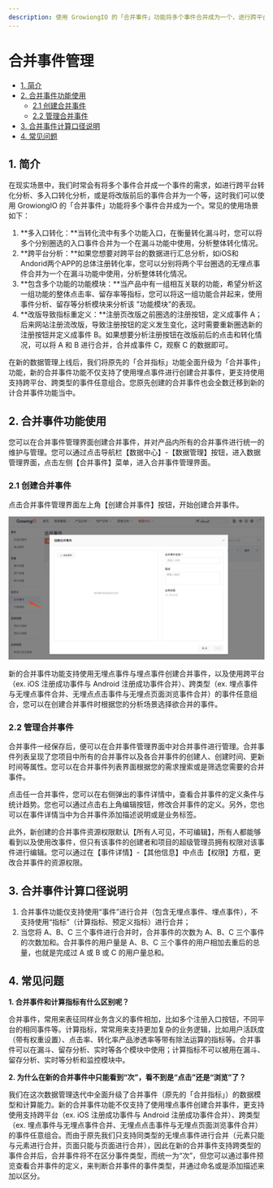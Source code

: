 ```yaml
---
description: 使用 GrowiongIO 的「合并事件」功能将多个事件合并成为一个，进行跨平台转化分析与多入口转化分析
---
```


# 合并事件管理

* [1. 简介](data-management-merged-events.md#1-jian-jie)
* [2. 合并事件功能使用](data-management-merged-events.md#2-he-bing-shi-jian-gong-neng-shi-yong)
  * [2.1 创建合并事件](data-management-merged-events.md#21-chuang-jian-he-bing-shi-jian)
  * [2.2 管理合并事件](data-management-merged-events.md#22-guan-li-he-bing-shi-jian)
* [3. 合并事件计算口径说明](data-management-merged-events.md#3-he-bing-shi-jian-ji-suan-kou-jing-shuo-ming)
* [4. 常见问题](data-management-merged-events.md#4-chang-jian-wen-ti)

## **1. 简介**

在现实场景中，我们时常会有将多个事件合并成一个事件的需求，如进行跨平台转化分析、多入口转化分析，或是将改版前后的事件合并为一个等，这时我们可以使用 GrowiongIO 的「合并事件」功能将多个事件合并成为一个。常见的使用场景如下：

1. **多入口转化：**当转化流中有多个功能入口，在衡量转化漏斗时，您可以将多个分别圈选的入口事件合并为一个在漏斗功能中使用，分析整体转化情况。
2. **跨平台分析：**如果您想要对跨平台的数据进行汇总分析，如iOS和Andorid两个APP的总体注册转化率，您可以分别将两个平台圈选的无埋点事件合并为一个在漏斗功能中使用，分析整体转化情况。
3. **包含多个功能的功能模块：**当产品中有一组相互关联的功能，希望分析这一组功能的整体点击率、留存率等指标，您可以将这一组功能合并起来，使用事件分析、留存等分析模块来分析该 "功能模块"的表现。
4. **改版导致指标重定义：**注册页改版之前圈选的注册按钮，定义成事件 A；后来网站注册流改版，导致注册按钮的定义发生变化，这时需要重新圈选新的注册按钮并定义成事件 B。如果想要分析注册按钮在改版前后的点击和转化情况，可以将 A 和 B 进行合并，合并成事件 C，观察 C 的数据即可。

在新的数据管理上线后，我们将原先的「合并指标」功能全面升级为「合并事件」功能，新的合并事件功能不仅支持了使用埋点事件进行创建合并事件，更支持使用支持跨平台、跨类型的事件任意组合。您原先创建的合并事件也会全数迁移到新的计合并事件功能当中。

## **2. 合并事件功能使用**

您可以在合并事件管理界面创建合并事件，并对产品内所有的合并事件进行统一的维护与管理。您可以通过点击导航栏【数据中心】-【数据管理】按钮，进入数据管理界面，点击左侧【合并事件】菜单，进入合并事件管理界面。

### **2.1 创建合并事件**

点击合并事件管理界面左上角【创建合并事件】按钮，开始创建合并事件。

![&#x5408;&#x5E76;&#x4E8B;&#x4EF6;&#x914D;&#x7F6E;&#x754C;&#x9762;](../.gitbook/assets/wechatimg70.jpeg)

新的合并事件功能支持使用无埋点事件与埋点事件创建合并事件，以及使用跨平台（ex. iOS 注册成功事件与 Android 注册成功事件合并）、跨类型（ex. 埋点事件与无埋点事件合并、无埋点点击事件与无埋点页面浏览事件合并）的事件任意组合，您可以在创建合并事件时根据您的分析场景选择欲合并的事件。

### **2.2 管理合并事件**

合并事件一经保存后，便可以在合并事件管理界面中对合并事件进行管理。合并事件列表呈现了您项目中所有的合并事件以及各合并事件的创建人、创建时间、更新时间等属性。您可以在合并事件列表界面根据您的需求搜索或是筛选您需要的合并事件。

点击任一合并事件，您可以在右侧弹出的事件详情中，查看合并事件的定义条件与统计趋势。您也可以通过点击右上角编辑按钮，修改合并事件的定义。另外，您也可以在事件详情当中为合并事件添加描述说明或是业务标签。

此外，新创建的合并事件资源权限默认【所有人可见，不可编辑】，所有人都能够看到以及使用改事件，但只有该事件的创建者和项目的超级管理员拥有权限对该事件进行编辑。您可以通过在【事件详情】-【其他信息】中点击【权限】方框，更改合并事件的资源权限。

## **3. 合并事件计算口径说明**

1. 合并事件功能仅支持使用“事件”进行合并（包含无埋点事件、埋点事件），不支持使用“指标”（计算指标、预定义指标）进行合并；
2. 当您将 A、B、C 三个事件进行合并时，合并事件的次数为 A、B、C 三个事件的次数加和。合并事件的用户量是 A、B、C 三个事件的用户相加去重后的总量，也就是完成过 A 或 B 或 C 的用户量总和。

## **4. 常见问题**

**1. 合并事件和计算指标有什么区别呢？**

合并事件，常用来表征同样业务含义的事件相加，比如多个注册入口按钮，不同平台的相同事件等。计算指标，常常用来支持更加复杂的业务逻辑，比如用户活跃度（带有权重设置）、点击率、转化率产品渗透率等带有除法运算的指标等。合并事件可以在漏斗、留存分析、实时等各个模块中使用；计算指标不可以被用在漏斗、留存分析、实时等分析和监控模块中。

**2. 为什么在新的合并事件中只能看到“次”，看不到是“点击”还是“浏览”了？**

我们在这次数据管理迭代中全面升级了合并事件（原先的「合并指标」）的数据模型和计算能力。新的合并事件功能不仅支持了使用埋点事件创建合并事件，更支持使用支持跨平台（ex. iOS 注册成功事件与 Android 注册成功事件合并）、跨类型（ex. 埋点事件与无埋点事件合并、无埋点点击事件与无埋点页面浏览事件合并）的事件任意组合。而由于原先我们只支持同类型的无埋点事件进行合并（元素只能与元素进行合并，页面只能与页面进行合并），因此在新的合并事件支持跨类型的事件合并后，合并事件将不在区分事件类型，而统一为“次”，但您可以通过事件预览查看合并事件的定义，来判断合并事件的事件类型，并通过命名或是添加描述来加以区分。


